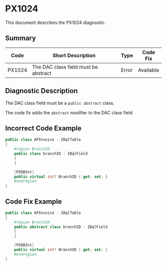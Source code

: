 # PX1024
This document describes the PX1024 diagnostic.

## Summary

| Code   | Short Description                              | Type    | Code Fix  | 
| ------ | ------------------------------------ | ------- | --------- | 
| PX1024 | The DAC class field must be abstract | Error   | Available |

## Diagnostic Description
The DAC class field must be a `public abstract` class. 

The code fix adds the `abstract` modifier to the DAC class field.

## Incorrect Code Example

```C#
public class APInvoice : IBqlTable
{
	#region BranchID
	public class branchID : IBqlField
	{
	}

    [PXDBInt]
	public virtual int? BranchID { get; set; }
	#endregion
}
```

## Code Fix Example

```C#
public class APInvoice : IBqlTable
{
	#region BranchID
	public abstract class branchID : IBqlField
	{
	}

    [PXDBInt]
	public virtual int? BranchID { get; set; }
	#endregion
}
```